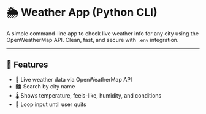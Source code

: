 # 🌦️ Weather App (Python CLI)

A simple command-line app to check live weather info for any city using the OpenWeatherMap API. Clean, fast, and secure with `.env` integration.

---

## 🔧 Features

- 📡 Live weather data via OpenWeatherMap API
- 🏙️ Search by city name
- 🌡️ Shows temperature, feels-like, humidity, and conditions
- 🔁 Loop input until user quits
